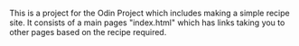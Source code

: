 This is a project for the Odin Project which includes making a simple recipe site.
It consists of a main pages "index.html" which has links taking you to other pages based on the recipe required.
